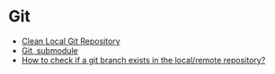 # Git

* [Clean Local Git Repository](clean_local_git_repository.md)
* [Git, submodule](git_submodule_test.md)
* [How to check if a git branch exists in the local/remote repository?](verify_existence_git_branch.md)